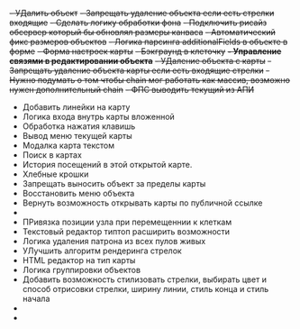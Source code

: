 ~~- УДалить объект~~
~~- Запрещать удаление объекта если есть стрелки входящие~~
~~- Сделать логику обработки фона~~
~~- Подключить рисайз обсервер который бы обновлял размеры канваса~~
~~- Автоматический фикс размеров объектов~~
~~- Логика парсинга additionalFields в объекте в форме~~
~~- Форма настроек карты~~
~~- Бэкграунд в клеточку~~
~~**- Управление связями в редактировании объекта**~~
~~- УДаление объекта с карты~~
~~- Запрещать удаление объекта карты если есть входящие стрелки~~
~~- Нужно подумать о том чтобы chain мог работать как массив, возможно нужен дополнительный chain~~
~~- ФПС выводить текущий из АПИ~~
- Добавить линейки на карту
- Логика входа внутрь карты вложенной
- Обработка нажатия клавишь
- Вывод меню текущей карты
- Модалка карта текстом
- Поиск в картах
- История посещений в этой открытой карте.
- Хлебные крошки
- Запрещать выносить объект за пределы карты
- Восстановить меню объекта
- Вернуть возможность открывать карты по публичной ссылке
- 
- ПРивязка позиции узла при перемещеннии к клеткам
- Текстовый редактор типтоп расширить возможности
- Логика удаления патрона из всех пулов живых
- УЛучшить алгоритм рендеринга стрелок
- HTML редактор на тип карты
- Логика группировки объектов
- Добавить возможность стилизовать стрелки, выбирать цвет и способ отрисовки стрелки, ширину линии, стиль конца и стиль начала
- 
- 
